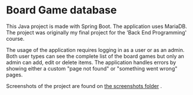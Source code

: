 # Board Game database

This Java project is made with Spring Boot. The application uses MariaDB. The project was originally my final project for the 'Back End Programming' course.

The usage of the application requires logging in as a user or as an admin. Both user types can see the complete list of the board games but only an admin can add, edit or delete items. The application handles errors by showing either a custom "page not found" or "something went wrong" pages.

Screenshots of the project are found on [the screenshots folder](https://github.com/faltzuthewiz/boardgame-database/tree/main/boardgameDatabase/screenshots) .

